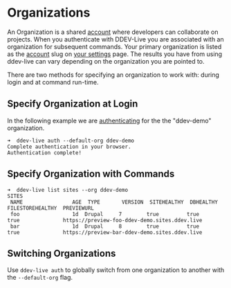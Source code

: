 # Organizations
An Organization is a shared [account](account-types.md) where developers can collaborate on projects. When you authenticate with DDEV-Live you are associated with an organization for subsequent commands. Your primary organization is listed as the [account](account-types.md) slug on [your settings](https://dash.ddev.com/settings) page. The results you have from using ddev-live can vary depending on the organization you are pointed to.

There are two methods for specifying an organization to work with: during login and at command run-time.

## Specify Organization at Login
In the following example we are [authenticating](authentication.md) for the the "ddev-demo" organization.
```
➜  ddev-live auth --default-org ddev-demo
Complete authentication in your browser.
Authentication complete!
```
## Specify Organization with Commands
```
➜  ddev-live list sites --org ddev-demo
SITES
 NAME                AGE  TYPE       VERSION  SITEHEALTHY  DBHEALTHY  FILESTOREHEALTHY  PREVIEWURL
 foo                 1d  Drupal     7        true         true       true              https://preview-foo-ddev-demo.sites.ddev.live
 bar                 1d  Drupal     8        true         true       true              https://preview-bar-ddev-demo.sites.ddev.live
```

## Switching Organizations
Use `ddev-live auth` to globally switch from one organization to another with the `--default-org` flag.